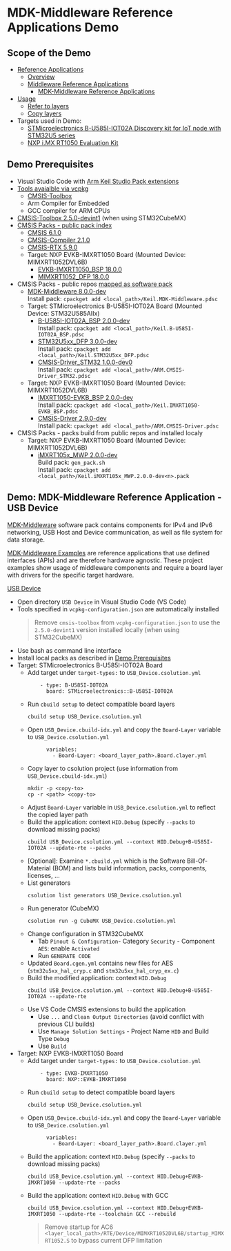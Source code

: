 # MDK-Middleware Reference Applications Demo

## Scope of the Demo
- [Reference Applications](https://github.com/Open-CMSIS-Pack/cmsis-toolbox/blob/main/docs/ReferenceApplications.md)
  - [Overview](https://github.com/Open-CMSIS-Pack/cmsis-toolbox/blob/main/docs/ReferenceApplications.md#overview)
  - [Middleware Reference Applications](https://github.com/Open-CMSIS-Pack/cmsis-toolbox/blob/main/docs/ReferenceApplications.md#middleware-reference-applications)
    - [MDK-Middleware Reference Applications](https://github.com/Open-CMSIS-Pack/cmsis-toolbox/blob/main/docs/ReferenceApplications.md#mdk-middleware-reference-applications)
- [Usage](https://github.com/Open-CMSIS-Pack/cmsis-toolbox/blob/main/docs/ReferenceApplications.md#usage)
  - [Refer to layers](https://github.com/Open-CMSIS-Pack/cmsis-toolbox/blob/main/docs/ReferenceApplications.md#refer-layers-in-cmsis_pack_root)
  - [Copy layers](https://github.com/Open-CMSIS-Pack/cmsis-toolbox/blob/main/docs/ReferenceApplications.md#copy-layers-to-csolution-project)
- Targets used in Demo:
  - [STMicroelectronics B-U585I-IOT02A Discovery kit for IoT node with STM32U5 series](https://www.st.com/en/evaluation-tools/b-u585i-iot02a.html)
  - [NXP i.MX RT1050 Evaluation Kit](https://www.nxp.com/design/design-center/development-boards-and-designs/i-mx-evaluation-and-development-boards/i-mx-rt1050-evaluation-kit:MIMXRT1050-EVK)

## Demo Prerequisites
- Visual Studio Code with [Arm Keil Studio Pack extensions](https://marketplace.visualstudio.com/items?itemName=Arm.keil-studio-pack)
- [Tools avaialble via vcpkg](https://www.keil.arm.com/artifacts/)
  - [CMSIS-Toolbox](https://github.com/Open-CMSIS-Pack/cmsis-toolbox/releases/)
  - Arm Compiler for Embedded
  - GCC compiler for ARM CPUs
- [CMSIS-Toolbox 2.5.0-devint1](https://github.com/brondani/cmsis-toolbox/releases/tag/2.5.0-devint1) (when using STM32CubeMX)
- [CMSIS Packs - public pack index](https://www.keil.arm.com/packs/)
  - [CMSIS 6.1.0](https://www.keil.arm.com/packs/cmsis-arm/versions/)
  - [CMSIS-Compiler 2.1.0](https://www.keil.arm.com/packs/cmsis-compiler-arm/versions/)
  - [CMSIS-RTX 5.9.0](https://www.keil.arm.com/packs/cmsis-rtx-arm/versions/)
  - Target: NXP EVKB-IMXRT1050 Board (Mounted Device: MIMXRT1052DVL6B)
    - [EVKB-IMXRT1050_BSP 18.0.0](https://www.keil.arm.com/packs/evkb-imxrt1050_bsp-nxp/versions/)
    - [MIMXRT1052_DFP 18.0.0](https://www.keil.arm.com/packs/mimxrt1052_dfp-nxp/devices/)
- CMSIS Packs - public repos [mapped as software pack](https://github.com/Open-CMSIS-Pack/cmsis-toolbox/blob/main/docs/build-tools.md#install-a-repository)
  - [MDK-Middleware 8.0.0-dev](https://github.com/ARM-software/MDK-Middleware)  
    Install pack: `cpackget add <local_path>/Keil.MDK-Middleware.pdsc`
  - Target: STMicroelectronics B-U585I-IOT02A Board (Mounted Device: STM32U585AIIx)
    - [B-U585I-IOT02A_BSP 2.0.0-dev](https://github.com/Open-CMSIS-Pack/ST_B-U585I-IOT02A_BSP)  
      Install pack: `cpackget add <local_path>/Keil.B-U585I-IOT02A_BSP.pdsc`
    - [STM32U5xx_DFP 3.0.0-dev](https://github.com/Open-CMSIS-Pack/STM32U5xx_DFP)  
      Install pack: `cpackget add <local_path>/Keil.STM32U5xx_DFP.pdsc`
    - [CMSIS-Driver_STM32 1.0.0-dev0](https://github.com/Open-CMSIS-Pack/CMSIS-Driver_STM32)  
      Install pack: `cpackget add <local_path>/ARM.CMSIS-Driver_STM32.pdsc`
  - Target: NXP EVKB-IMXRT1050 Board (Mounted Device: MIMXRT1052DVL6B)
    - [IMXRT1050-EVKB_BSP 2.0.0-dev](https://github.com/Open-CMSIS-Pack/NXP_IMXRT1050-EVKB_BSP)  
      Install pack: `cpackget add <local_path>/Keil.IMXRT1050-EVKB_BSP.pdsc`
    - [CMSIS-Driver 2.9.0-dev](https://github.com/ARM-software/CMSIS-Driver)  
      Install pack: `cpackget add <local_path>/ARM.CMSIS-Driver.pdsc`
- CMSIS Packs - packs build from public repos and installed localy
  - Target: NXP EVKB-IMXRT1050 Board (Mounted Device: MIMXRT1052DVL6B)
    - [iMXRT105x_MWP 2.0.0-dev](https://github.com/Open-CMSIS-Pack/NXP_iMXRT105x_MWP)  
      Build pack: `gen_pack.sh`  
      Install pack: `cpackget add <local_path>/Keil.iMXRT105x_MWP.2.0.0-dev<n>.pack`

## Demo: MDK-Middleware Reference Application - USB Device

[MDK-Middleware](https://github.com/ARM-software/MDK-Middleware/tree/main/Documentation#readme) software pack contains components for IPv4 and IPv6 networking, USB Host and Device communication, as well as file system for data storage. 

[MDK-Middleware Examples](https://github.com/ARM-software/MDK-Middleware/tree/main/Examples) are reference applications that use defined interfaces (APIs) and are therefore hardware agnostic. These project examples show usage of middleware components and require a board layer with drivers for the specific target hardware.

[USB Device](https://github.com/ARM-software/MDK-Middleware/tree/main/Examples/USB/Device/)
- Open directory `USB Device` in Visual Studio Code (VS Code)
- Tools specified in `vcpkg-configuration.json` are automatically installed
  >Remove `cmsis-toolbox` from `vcpkg-configuration.json` to use the `2.5.0-devint1` version installed locally (when using STM32CubeMX)
- Use bash as command line interface
- Install local packs as described in [Demo Prerequisites](#demo-prerequisites)
- Target: STMicroelectronics B-U585I-IOT02A Board
  - Add target under `target-types:` to `USB_Device.csolution.yml`
    ```
        - type: B-U585I-IOT02A
          board: STMicroelectronics::B-U585I-IOT02A
    ```
  - Run `cbuild setup` to detect compatible board layers
    ```
    cbuild setup USB_Device.csolution.yml
    ```
  - Open `USB_Device.cbuild-idx.yml` and copy the `Board-Layer` variable to `USB_Device.csolution.yml`
    ```
          variables:
            - Board-Layer: <board_layer_path>.Board.clayer.yml
    ```
  - Copy layer to csolution project (use information from `USB_Device.cbuild-idx.yml`)
    ```
    mkdir -p <copy-to>
    cp -r <path> <copy-to>
    ```
  - Adjust `Board-Layer` variable in `USB_Device.csolution.yml` to reflect the copied layer path
  - Build the application: context `HID.Debug` (specify `--packs` to download missing packs)
    ```
    cbuild USB_Device.csolution.yml --context HID.Debug+B-U585I-IOT02A --update-rte --packs
    ```
  - [Optional]: Examine `*.cbuild.yml` which is the Software Bill-Of-Material (BOM) and lists build information, packs, components, licenses, ...
  - List generators
    ```
    csolution list generators USB_Device.csolution.yml
    ```
  - Run generator (CubeMX)
    ```
    csolution run -g CubeMX USB_Device.csolution.yml
    ```
  - Change configuration in STM32CubeMX
    - Tab `Pinout & Configuration`- Category `Security` - Component `AES`: enable `Activated`
    - Run `GENERATE CODE`
  - Updated `Board.cgen.yml` contains new files for AES (`stm32u5xx_hal_cryp.c` and `stm32u5xx_hal_cryp_ex.c`)
  - Build the modified application: context `HID.Debug`
      ```
    cbuild USB_Device.csolution.yml --context HID.Debug+B-U585I-IOT02A --update-rte
    ```
  - Use VS Code CMSIS extensions to build the application
    - Use `...` and `Clean Output Directories` (avoid conflict with previous CLI builds)
    - Use `Manage Solution Settings` - Project Name `HID` and Build Type `Debug`
    - Use `Build`
- Target: NXP EVKB-IMXRT1050 Board
  - Add target under `target-types:` to `USB_Device.csolution.yml`
    ```
        - type: EVKB-IMXRT1050
          board: NXP::EVKB-IMXRT1050
    ```
  - Run `cbuild setup` to detect compatible board layers
    ```
    cbuild setup USB_Device.csolution.yml
    ```
  - Open `USB_Device.cbuild-idx.yml` and copy the `Board-Layer` variable to `USB_Device.csolution.yml`
    ```
          variables:
            - Board-Layer: <board_layer_path>.Board.clayer.yml
    ```
  - Build the application: context `HID.Debug` (specify `--packs` to download missing packs)
    ```
    cbuild USB_Device.csolution.yml --context HID.Debug+EVKB-IMXRT1050 --update-rte --packs
    ```
  - Build the application: context `HID.Debug` with GCC
    ```
    cbuild USB_Device.csolution.yml --context HID.Debug+EVKB-IMXRT1050 --update-rte --toolchain GCC --rebuild
    ```
    >Remove startup for AC6 `<layer_local_path>/RTE/Device/MIMXRT1052DVL6B/startup_MIMXRT1052.S` to bypass current DFP limitation
